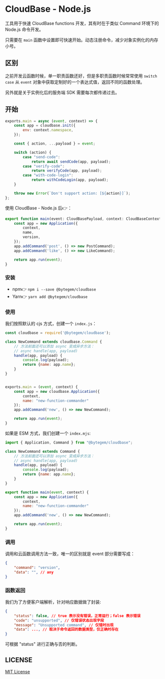 # CloudBase - Node.js

工具用于快速 CloudBase functions 开发，其有时在于类似 Command 环境下的 Node.js 命令开发。

只需要在 `main` 函数中设置即可快速开始。动态注册命令，减少对象实例化的内存小号。

## 区别

之前开发云函数时候，单一职责函数还好，但是多职责函数时候常常使用 `switch case` 从 `event` 对象中获取定制好的一个表达式值，返回不同的函数处理。

另外就是关于实例化后的服务端 SDK 需要每次都传递过去。

## 开始

```js
exports.main = async (event, context) => {
    const app = cloudbase.init({
        env: context.namespace,
    });

    const { action, ...payload } = event;

    switch (action) {
        case "send-code":
            return await sendCode(app, payload);
        case "verify-code":
            return verifyCode(app, payload);
        case "with-code-login":
            return withCodeLogin(app, payload);
    }

    throw new Error(`Don't support action: [${action}]`);
};
```

使用 CloudBase - Node.js 后👉：

```ts
export function main(event: CloudBasePayload, context: CloudBaseContext) {
    const app = new Application({
        context,
        name,
        version,
    });
    app.addCommand('post', () => new PostCommand);
    app.addCommand('like', () => new LikeCommand);

    return app.run(event);
}
```

### 安装

- npm👉 `npm i --save @bytegem/cloudbase`
- Yarn👉 `yarn add @bytegem/cloudbase`

### 使用

我们按照默认的 cjs 方式，创建一个 `index.js`：

```js
const cloudbase = require('@bytegem/cloudbase');

class NewCommand extends cloudbase.Command {
    // 方法前面还可以添加 async 变成异步方法：
    // async handle(app, payload)
    handle(app, payload) {
        console.log(payload);
        return {name: app.name};
    }
}


exports.main = (event, context) {
    const app = new cloudbase.Application({
        context,
        name: "new-function-commander"
    });
    app.addCommand('new', () => new NewCommand);

    return app.run(event);
}
```

如果是 ESM 方式，我们创建一个 `index.mjs`:

```js
import { Application, Command } from "@bytegem/cloudbase";

class NewCommand extends Command {
    // 方法前面还可以添加 async 变成异步方法：
    // async handle(app, payload)
    handle(app, payload) {
        console.log(payload);
        return {name: app.name};
    }
}

export function main(event, context) {
    const app = new Application({
        context,
        name: "new-function-commander"
    });
    app.addCommand('new', () => new NewCommand);

    return app.run(event);
}
```

### 调用

调用和云函数调用方法一致，唯一的区别就是 event 部分需要写成：

```json
{
    "command": "version",
    "data": "", // any
}
```

### 函数返回

我们为了方便客户端解析，针对响应数据做了封装:

```json
{
    "status": false, // true 表示没有错误，正常运行；false 表示错误
    "code": "unsupported", // 仅错误状态出现字段
    "message": "Unsupported command", // 仅错时出现
    "data": ..., // 取决于命令返回的数据类型，仅正确时存在
}
```

可根据 "status" 进行正确与否的判断。

## LICENSE

[MIT License](../../LICENSE)
